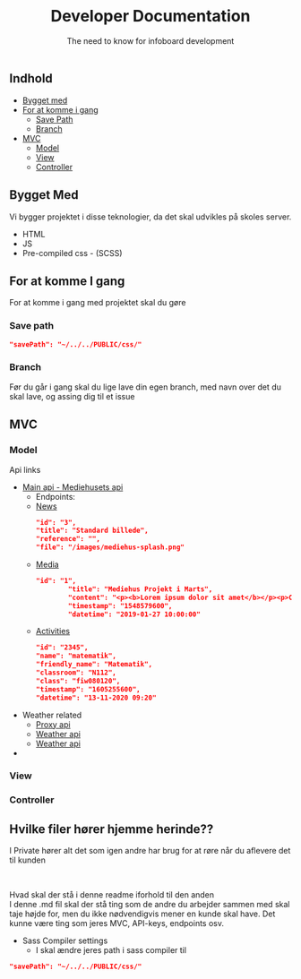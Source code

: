 <!-- PROJECT LOGO -->
<br />
<p align="center">

  <h1 align="center">Developer Documentation</h3>

  <p align="center">
    The need to know for infoboard development
    <br />
    <br />
  </p>
</p>

## Indhold

* [Bygget med](#bygget-med)
* [For at komme i gang](#for-at-komme-i-gang)
  * [Save Path](#save-path)
  * [Branch](#branch)
* [MVC](#mvc)
  * [Model](#model)
  * [View](#view)
  * [Controller](#controller)


## Bygget Med
Vi bygger projektet i disse teknologier, da det skal udvikles på skoles server.
* HTML
* JS
* Pre-compiled css - (SCSS)



## For at komme I gang
For at komme i gang med projektet skal du gøre
### Save path
``` JSON
"savePath": "~/../../PUBLIC/css/"
```

### Branch
Før du går i gang skal du lige lave din egen branch, med navn over det du skal lave, og assing dig til et issue




<!-- USAGE EXAMPLES -->
## MVC

### Model
Api links
* [Main api - Mediehusets api](https://api.mediehuset.net/)
  * Endpoints:
  * [News](https://api.mediehuset.net/infoboard/news)
    ```JSON
    "id": "3",
    "title": "Standard billede",
    "reference": "",
    "file": "/images/mediehus-splash.png"
    ```
  * [Media](https://api.mediehuset.net/infoboard/media)
    ```JSON
    "id": "1",
            "title": "Mediehus Projekt i Marts",
            "content": "<p><b>Lorem ipsum dolor sit amet</b></p><p>Consectetur adipiscing elit, sed do eiusmod tempor incididunt ut labore et dolore magna aliqua </p><ol><li>Pharetra sit amet aliquam id diam maecenas. </li><li>Amet purus gravida quis blandit turpis cursus in hac habitasse. </li><li>Tempor orci dapibus ultrices in iaculis nunc sed augue.<br></li></ol>",
            "timestamp": "1548579600",
            "datetime": "2019-01-27 10:00:00"
    ```
  * [Activities](https://api.mediehuset.net/infoboard/activities)
    ```JSON
    "id": "2345",
    "name": "matematik",
    "friendly_name": "Matematik",
    "classroom": "N112",
    "class": "fiw080120",
    "timestamp": "1605255600",
    "datetime": "13-11-2020 09:20"
    ```
* Weather related
  * [Proxy api](https://cors-anywhere.herokuapp.com/)
  * [Weather api](https://vejr.eu/api.php?location=Aalborg&degree=C%27)
  * [Weather api](https://api.darksky.net/forecast/2f35c97a3f5b8edad9aecb3fa76058cb/57.0488,9.9217)
* 

### View

### Controller







<!--Beskriv hvad der skal ligge i private-->

## Hvilke filer hører hjemme herinde??
I Private hører alt det som igen andre har brug for at røre når du aflevere det til kunden

<br />

Hvad skal der stå i denne readme iforhold til den anden
<br />
I denne .md fil skal der stå ting som de andre du arbejder sammen med skal taje højde for, men du ikke nødvendigvis mener en kunde skal have. Det kunne være ting som jeres MVC, API-keys, endpoints osv.



* Sass Compiler settings
  * I skal ændre jeres path i sass compiler til
```JSON
"savePath": "~/../../PUBLIC/css/"
```
